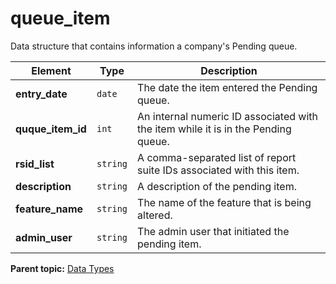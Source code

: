# queue_item

Data structure that contains information a company's Pending queue.

|Element|Type|Description|
|-------|----|-----------|
|**entry_date** |`date` | The date the item entered the Pending queue. |
|**quque_item_id** |`int` | An internal numeric ID associated with the item while it is in the Pending queue. |
|**rsid_list** |`string` | A comma-separated list of report suite IDs associated with this item. |
|**description** |`string` | A description of the pending item. |
|**feature_name** |`string` | The name of the feature that is being altered. |
|**admin_user** |`string` | The admin user that initiated the pending item. |

**Parent topic:** [Data Types](../data_types/c_datatypes.md)

